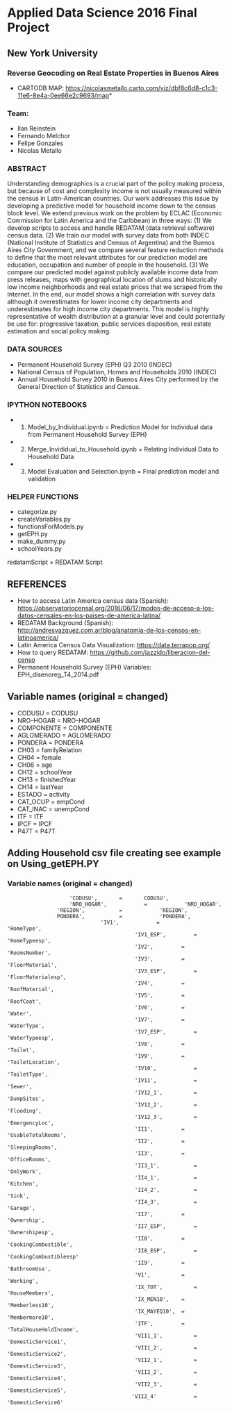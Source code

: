 # Applied Data Science 2016 Final Project
## New York University
### Reverse Geocoding on Real Estate Properties in Buenos Aires

* CARTODB MAP: https://nicolasmetallo.carto.com/viz/dbf8c6d8-c1c3-11e6-8e4a-0ee66e2c9693/map*

### Team:
- Ilan Reinstein
- Fernando Melchor
- Felipe Gonzales
- Nicolas Metallo

### ABSTRACT
Understanding demographics is a crucial part of the policy making process, but because of cost and complexity income is not usually measured within the census in Latin-American countries. Our work addresses this issue by developing a predictive model for household income down to the census block level. We extend previous work on the problem by ECLAC (Economic Commission for Latin America and the Caribbean) in three ways: (1) We develop scripts to access and handle REDATAM (data retrieval software) census data. (2) We train our model with survey data from both INDEC (National Institute of Statistics and Census of Argentina) and the Buenos Aires City Government, and we compare several feature reduction methods to define that the most relevant attributes for our prediction model are education, occupation and number of people in the household. (3) We compare our predicted model against publicly available income data from press releases, maps with geographical location of slums and historically low income neighborhoods and real estate prices that we scraped from the Internet. In the end, our model shows a high correlation with survey data although it overestimates for lower income city departments and underestimates for high income city departments. This model is highly representative of wealth distribution at a granular level and could potentially be use for: progressive taxation, public services disposition, real estate estimation and social policy making.

### DATA SOURCES
- Permanent Household Survey (EPH) Q3 2010 (INDEC)
- National Census of Population, Homes and Households 2010 (INDEC)
- Annual Household Survey 2010 in Buenos Aires City performed by the General Direction of Statistics and Census.

### IPYTHON NOTEBOOKS
- 1. Model_by_Individual.ipynb = Prediction Model for Individual data from Permanent Household Survey (EPH)
- 2. Merge_Invididual_to_Household.ipynb = Relating Individual Data to Household Data
- 3. Model Evaluation and Selection.ipynb = Final prediction model and validation

### HELPER FUNCTIONS
- categorize.py
- createVariables.py
- functionsForModels.py
- getEPH.py
- make_dummy.py
- schoolYears.py

redatamScript = REDATAM Script

## REFERENCES
- How to access Latin America census data (Spanish): https://observatoriocensal.org/2016/06/17/modos-de-acceso-a-los-datos-censales-en-los-paises-de-america-latina/
- REDATAM Background (Spanish): http://andresvazquez.com.ar/blog/anatomia-de-los-censos-en-latinoamerica/
- Latin America Census Data Visualization: https://data.terrapop.org/
- How to query REDATAM: https://github.com/jazzido/liberacion-del-censo
- Permanent Household Survey (EPH) Variables: EPH_disenoreg_T4_2014.pdf

## Variable names (original = changed)

* CODUSU = CODUSU
* NRO-HOGAR = NRO-HOGAR
* COMPONENTE = COMPONENTE
* AGLOMERADO = AGLOMERADO 
* PONDERA = PONDERA
* CH03 = familyRelation
* CH04 = female
* CH06 = age
* CH12 = schoolYear
* CH13 = finishedYear
* CH14 = lastYear
* ESTADO = activity
* CAT_OCUP = empCond
* CAT_INAC = unempCond
* ITF = ITF
* IPCF = IPCF
* P47T = P47T

## Adding Household csv file creating see example on Using_getEPH.PY
### Variable names (original = changed)
					    'CODUSU',		=		CODUSU',
			       		'NRO_HOGAR',	        =            'NRO_HOGAR',
					'REGION',	        =            'REGION',
					PONDERA',	        =            'PONDERA',
			                      'IV1',	        =            'HomeType',
                                             'IV1_ESP',	        =            'HomeTypeesp',
                                             'IV2',	        =           'RoomsNumber',
                                             'IV3',	        =            'FloorMaterial',
                                             'IV3_ESP',	        =            'FloorMaterialesp',
                                             'IV4',	        =            'RoofMaterial',
                                             'IV5',	        =            'RoofCoat',
                                             'IV6',	        =            'Water',
                                             'IV7',	        =            'WaterType',
                                             'IV7_ESP',	        =            'WaterTypeesp',
                                             'IV8',	        =            'Toilet',
                                             'IV9',	        =            'ToiletLocation',
                                             'IV10',	        =            'ToiletType',
                                             'IV11',	        =            'Sewer',
                                             'IV12_1',	        =            'DumpSites',
                                             'IV12_2',	        =            'Flooding',
                                             'IV12_3',	        =            'EmergencyLoc',
                                             'II1',	        =            'UsableTotalRooms',
                                             'II2',	        =            'SleepingRooms',
                                             'II3',	        =            'OfficeRooms',
                                             'II3_1',	        =            'OnlyWork',
                                             'II4_1',	        =            'Kitchen',
                                             'II4_2',	        =            'Sink',
                                             'II4_3',	        =            'Garage',
                                             'II7',	        =            'Ownership',
                                             'II7_ESP',	        =            'Ownershipesp',
                                             'II8',	        =           'CookingCombustible',
                                             'II8_ESP',	        =            'CookingCombustibleesp'
                                             'II9',	        =           'BathroomUse',
                                             'V1',	        =            'Working',
                                             'IX_TOT',	        =            'HouseMembers',
                                             'IX_MEN10',	=                    'Memberless10',
                                             'IX_MAYEQ10',	=                    'Membermore10',
                                             'ITF',	        =            'TotalHouseHoldIncome',
                                             'VII1_1',	        =            'DomesticService1',
                                             'VII1_2',	        =            'DomesticService2',
                                             'VII2_1',	        =            'DomesticService3',
                                             'VII2_2',	        =            'DomesticService4',
                                             'VII2_3',	        =            'DomesticService5',
                                            'VII2_4'	        =            'DomesticService6'

